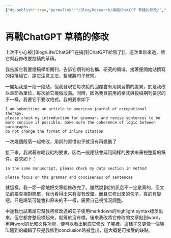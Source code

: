 ```yaml
---
{"dg-publish":true,"permalink":"/Blog/Research/再戰ChatGPT 草稿的修改/","title":"再戰ChatGPT：草稿的修改","tags":["blog","ai","chatgpt"]}
---
```



# 再戰ChatGPT 草稿的修改

上次不小心被[[Blog/Life/ChatGPT在搞我\|ChatGPT給陰了]]，這次重新來過，請它幫我修改要投稿的草稿。

我告訴它我要投稿學術期刊，告訴它期刊的名稱、研究的領域。接著便開始貼撰寫的段落給它，請它注意文法，幫我將句子修短。

一開始我是一段一段貼，但我發現它每次給的回覆會有用詞習慣的差異。於是我改以章節為單位，每次給它幾個段落。同時，因為我目前用的格式與投稿期刊要求的不一樣，我要它不要改格式。我的要求如下

```
I am submitting an article to american journal of occupational therapy.
please check my introduction for grammar. and revise sentences to be more concise if possible. make sure the coherence of logic between paragraphs.
do not change the format of inline citation
```

一次幾個段落一起修改，用詞的習慣似乎就沒有再變動了

接下來，我試著省略我給的要求，因為一般應該會延用同樣的要求來審視整篇的稿件。要求如下：

```
in the same manuscript, please check my data section in method

please focus on the grammar and conciseness of sentences

```

就這樣，我一節一節地把文章給修改完了。雖然說🤖給的訊息不一定是真的，但文法的檢查相對簡單，我也看得出來有沒有改錯。而且它修出來的句子，真的有變短。只是語氣可能會和原來的不一樣，需要自己視情況調整。

中途我也試著請它幫我將修改過的句子使用markdown的highlight syntax標示出來。但它都會整段標起來，就等於沒有標。後來我改將它修改的文章貼到word，再用word的比較文件功能，便可以看出到底它修改 了哪裡。這樣子又更像一個隨叫隨到的編輯了只是我修到conclusion時被登出，這大概是可接受的缺點。
